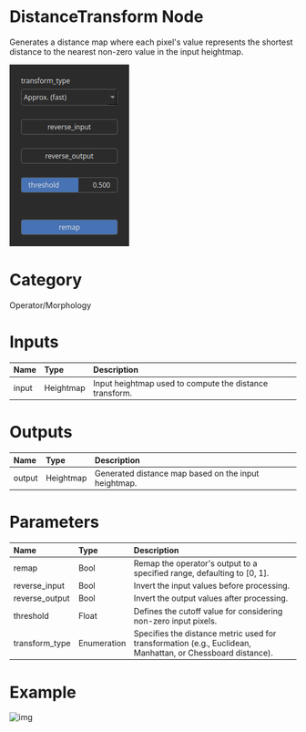 
DistanceTransform Node
======================


Generates a distance map where each pixel's value represents the shortest distance to the nearest non-zero value in the input heightmap.



![img](../../images/nodes/DistanceTransform_settings.png)


# Category


Operator/Morphology
# Inputs

|Name|Type|Description|
| :--- | :--- | :--- |
|input|Heightmap|Input heightmap used to compute the distance transform.|

# Outputs

|Name|Type|Description|
| :--- | :--- | :--- |
|output|Heightmap|Generated distance map based on the input heightmap.|

# Parameters

|Name|Type|Description|
| :--- | :--- | :--- |
|remap|Bool|Remap the operator's output to a specified range, defaulting to [0, 1].|
|reverse_input|Bool|Invert the input values before processing.|
|reverse_output|Bool|Invert the output values after processing.|
|threshold|Float|Defines the cutoff value for considering non-zero input pixels.|
|transform_type|Enumeration|Specifies the distance metric used for transformation (e.g., Euclidean, Manhattan, or Chessboard distance).|

# Example


![img](../../images/nodes/DistanceTransform.png)

